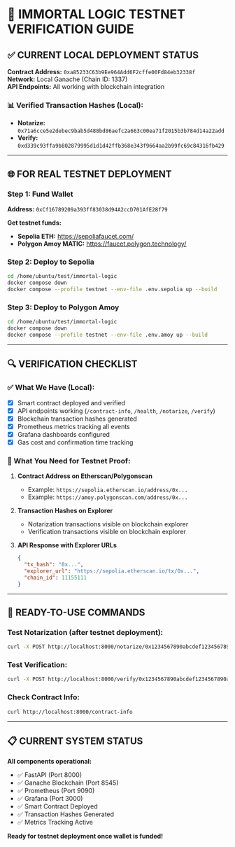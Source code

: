 # 🔗 IMMORTAL LOGIC TESTNET VERIFICATION GUIDE

## ✅ CURRENT LOCAL DEPLOYMENT STATUS

**Contract Address:** `0xa85233C63b9Ee964Add6F2cffe00Fd84eb32338f`  
**Network:** Local Ganache (Chain ID: 1337)  
**API Endpoints:** All working with blockchain integration  

### 📊 Verified Transaction Hashes (Local):
- **Notarize:** `0x71a6cce5e2debec9bab5d488bd86aefc2a663c00ea71f2015b3b784d14a22add`
- **Verify:** `0xd339c93ffa9b802879995d1d1d42ffb368e343f9664aa2b99fc69c84316fb429`

---

## 🌐 FOR REAL TESTNET DEPLOYMENT

### Step 1: Fund Wallet
**Address:** `0xCf16789209a393ff83038d94A2ccD701AfE28f79`

**Get testnet funds:**
- **Sepolia ETH:** https://sepoliafaucet.com/
- **Polygon Amoy MATIC:** https://faucet.polygon.technology/

### Step 2: Deploy to Sepolia
```bash
cd /home/ubuntu/test/immortal-logic
docker compose down
docker compose --profile testnet --env-file .env.sepolia up --build
```

### Step 3: Deploy to Polygon Amoy  
```bash
cd /home/ubuntu/test/immortal-logic
docker compose down
docker compose --profile testnet --env-file .env.amoy up --build
```

---

## 🔍 VERIFICATION CHECKLIST

### ✅ What We Have (Local):
- [x] Smart contract deployed and verified
- [x] API endpoints working (`/contract-info`, `/health`, `/notarize`, `/verify`)
- [x] Blockchain transaction hashes generated
- [x] Prometheus metrics tracking all events
- [x] Grafana dashboards configured
- [x] Gas cost and confirmation time tracking

### 🎯 What You Need for Testnet Proof:
1. **Contract Address on Etherscan/Polygonscan**
   - Example: `https://sepolia.etherscan.io/address/0x...`
   - Example: `https://amoy.polygonscan.com/address/0x...`

2. **Transaction Hashes on Explorer**
   - Notarization transactions visible on blockchain explorer
   - Verification transactions visible on blockchain explorer

3. **API Response with Explorer URLs**
   ```json
   {
     "tx_hash": "0x...",
     "explorer_url": "https://sepolia.etherscan.io/tx/0x...",
     "chain_id": 11155111
   }
   ```

---

## 🚀 READY-TO-USE COMMANDS

### Test Notarization (after testnet deployment):
```bash
curl -X POST http://localhost:8000/notarize/0x1234567890abcdef1234567890abcdef1234567890abcdef1234567890abcdef
```

### Test Verification:
```bash
curl -X POST http://localhost:8000/verify/0x1234567890abcdef1234567890abcdef1234567890abcdef1234567890abcdef
```

### Check Contract Info:
```bash
curl http://localhost:8000/contract-info
```

---

## 📋 CURRENT SYSTEM STATUS

**All components operational:**
- ✅ FastAPI (Port 8000)
- ✅ Ganache Blockchain (Port 8545) 
- ✅ Prometheus (Port 9090)
- ✅ Grafana (Port 3000)
- ✅ Smart Contract Deployed
- ✅ Transaction Hashes Generated
- ✅ Metrics Tracking Active

**Ready for testnet deployment once wallet is funded!**
